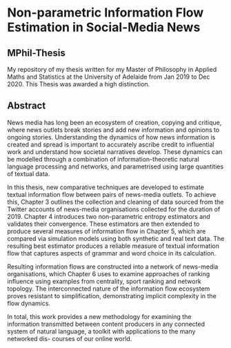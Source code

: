 # Non-parametric Information Flow Estimation in Social-Media News
## MPhil-Thesis
My repository of my thesis written for my Master of Philosophy in Applied Maths and Statistics at the University of Adelaide from Jan 2019 to Dec 2020. This Thesis was awarded a high distinction. 

## Abstract

News media has long been an ecosystem of creation, copying and critique, where news outlets break stories and add new information and opinions to ongoing stories. Understanding the dynamics of how news information is created and spread is important to accurately ascribe credit to influential work and understand how societal narratives develop. These dynamics can be modelled through a combination of information-theoretic natural language processing and networks, and parametrised using large quantities of textual data.

In this thesis, new comparative techniques are developed to estimate textual information flow between pairs of news-media outlets. To achieve this, Chapter 3 outlines the collection and cleaning of data sourced from the Twitter accounts of news-media organisations collected for the duration of 2019. Chapter 4 introduces two non-parametric entropy estimators and validates their convergence. These estimators are then extended to produce several measures of information flow in Chapter 5, which are compared via simulation models using both synthetic and real text data. The resulting best estimator produces a reliable measure of textual information flow that captures aspects of grammar and word choice in its calculation.

Resulting information flows are constructed into a network of news-media organisations, which Chapter 6 uses to examine approaches of ranking influence using examples from centrality, sport ranking and network topology. The interconnected nature of the information flow ecosystem proves resistant to simplification, demonstrating implicit complexity in the flow dynamics.

In total, this work provides a new methodology for examining the information transmitted between content producers in any connected system of natural language, a toolkit with applications to the many networked dis- courses of our online world.



